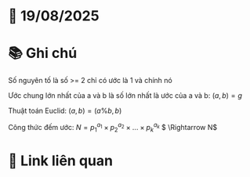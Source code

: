 # 📅 19/08/2025
# 📚 Ghi chú

Số nguyên tố là số >= 2 chỉ có ước là 1 và chính nó

Ước chung lớn nhất của a và b là số lớn nhất là ước của a và b: $(a, b) = g$

Thuật toán Euclid: $(a, b) = (a\%b, b)$

Công thức đếm ước:
$N = p_1^{a_1} \times p_2^{a_2} \times ... \times p_k^{a_k}$
$ \Rightarrow N$
# 🔗 Link liên quan

